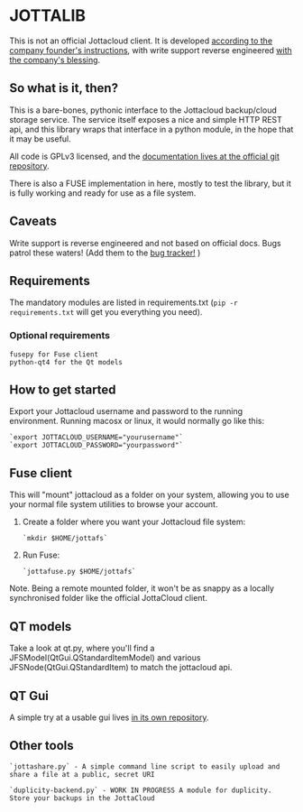 # JOTTALIB #

This is not an official Jottacloud client. It is developed [according to the company founder's instructions](http://forum.jotta.no/jotta/topics/api_http), with write support reverse engineered [with the company's blessing](http://forum.jotta.no/jotta/topics/jotta_api_for_remote_storage_fetch?).

## So what is it, then?

This is a bare-bones, pythonic interface to the Jottacloud backup/cloud storage service. The service itself exposes a nice and simple HTTP REST api, and this library wraps that interface in a python module, in the hope that it may be useful.

All code is GPLv3 licensed, and the [documentation lives at the official git repository](https://gitorious.org/jottafs/pages/Home). 

There is also a FUSE implementation in here, mostly to test the library, but it is fully working and ready for use as a file system.

## Caveats

Write support is reverse engineered and not based on official docs. Bugs patrol these waters! (Add them to the [bug tracker!](https://github.com/havardgulldahl/jottalib/issues/) )

## Requirements

The mandatory modules are listed in requirements.txt (`pip -r requirements.txt` will get you everything you need).

### Optional requirements

    fusepy for Fuse client
	python-qt4 for the Qt models

## How to get started

Export your Jottacloud username and password to the running environment. Running macosx or linux, it would normally go like this:

    `export JOTTACLOUD_USERNAME="yourusername"`
    `export JOTTACLOUD_PASSWORD="yourpassword"`

## Fuse client

This will "mount" jottacloud as a folder on your system, allowing you to use your normal file system utilities to browse your account.

1. Create a folder where you want your Jottacloud file system: 

       `mkdir $HOME/jottafs`

2. Run Fuse: 

       `jottafuse.py $HOME/jottafs`

Note. Being a remote mounted folder, it won't be as snappy as a locally synchronised folder like the official JottaCloud client. 


## QT models

Take a look at qt.py, where you'll find a JFSModel(QtGui.QStandardItemModel) and various JFSNode(QtGui.QStandardItem) to match the jottacloud api.


## QT Gui

A simple try at a usable gui lives [in its own repository](https://gitorious.org/jottafs/jottagui).


## Other tools

	`jottashare.py` - A simple command line script to easily upload and share a file at a public, secret URI

	`duplicity-backend.py` - WORK IN PROGRESS A module for duplicity. Store your backups in the JottaCloud


